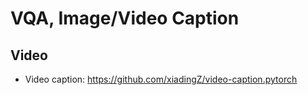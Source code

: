 # VQA, Image/Video Caption

## Video
- Video caption: https://github.com/xiadingZ/video-caption.pytorch